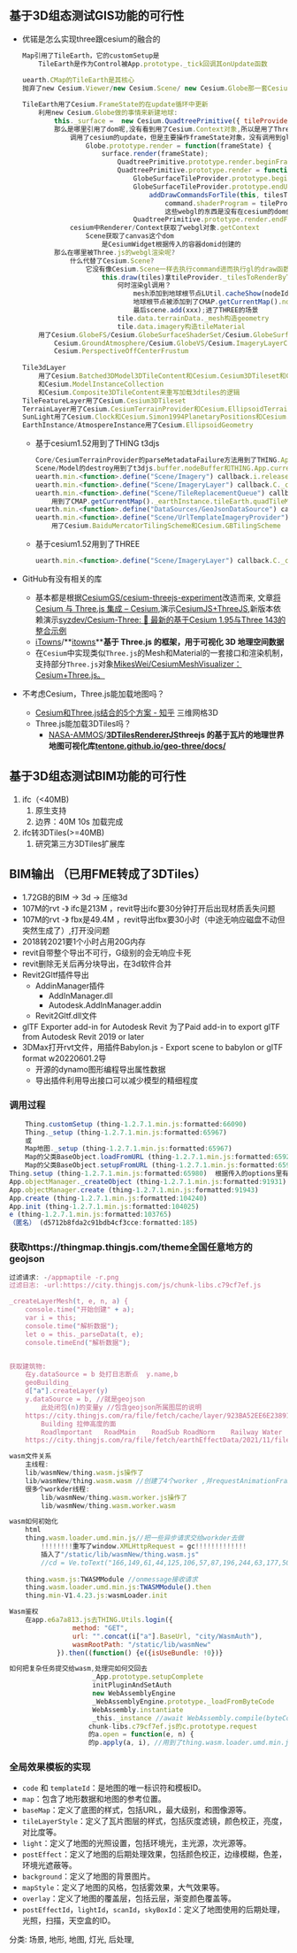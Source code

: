 ## 基于3D组态测试GIS功能的可行性

- 优锘是怎么实现three跟cesium的融合的

    ```JavaScript
    Map引用了TileEarth，它的customSetup是
        TileEarth是作为Control被App.prototype._tick回调其onUpdate函数
        
    uearth.CMap的TileEarth是其核心
    抛弃了new Cesium.Viewer/new Cesium.Scene/ new Cesium.Globe那一套Cesium原生的构建地球的方法,自己利用Cesium的API重写了一套
    
    TileEarth用了Cesium.FrameState的在update循环中更新
        利用new Cesium.Globe做的事情来新建地球:
            this._surface =  new Cesium.QuadtreePrimitive({ tileProvider: new Cesium.GlobeSurfaceTileProvider({  
            那么是哪里引用了dom呢,没有看到用了Cesium.Context对象,所以是用了Three.js的webgl
                调用了cesium的update，但是主要操作frameState对象，没有调用到gl绘制
                    Globe.prototype.render = function(frameState) {
                        surface.render(frameState);
                            QuadtreePrimitive.prototype.render.beginFrame
                            QuadtreePrimitive.prototype.render = function(frameState) {
                                GlobeSurfaceTileProvider.prototype.beginUpdate                            
                                GlobeSurfaceTileProvider.prototype.endUpdate = function(frameState) {
                                    addDrawCommandsForTile(this, tilesToRender[tileIndex], frameState);
                                        command.shaderProgram = tileProvider._surfaceShaderSet.getShaderProgram(surfaceShaderSetOptions);
                                        这些webgl的东西是没有在cesium的dom创建的，而是同一用three.js的
                                QuadtreePrimitive.prototype.render.endFrame
                cesium中Renderer/Context获取了webgl对象.getContext
                    Scene获取了canvas这个dom
                        是CesiumWidget根据传入的容器domid创建的
            那么在哪里被Three.js的webgl渲染呢?
                什么代替了Cesium.Scene?
                    它没有像Cesium.Scene一样去执行command进而执行gl的draw函数，而是TileEarth.update()代替了Scene.render()
                        this.draw(tiles)拿tileProvider._tilesToRenderByTextureCount去用three.js的THREE.Mesh(geometry, tileMaterial)去渲染地球
                            何时渲染gl调用？
                                mesh添加到地球根节点LUtil.cacheShow(nodeId, tileMaterialId, this.rootNode)
                                地球根节点被添加到了CMAP.getCurrentMap().node
                                最后scene.add(xxx);进了THREE的场景
                            tile.data.terrainData._mesh构造geometry
                            tile.data.imagery构造tileMaterial
        用了Cesium.GlobeFS/Cesium.GlobeSurfaceShaderSet/Cesium.GlobeSurfaceTileProvider/
            Cesium.GroundAtmosphere/Cesium.GlobeVS/Cesium.ImageryLayerCollection/Cesium.JulianDate/
            Cesium.PerspectiveOffCenterFrustum
        
    Tile3dLayer
        用了Cesium.Batched3DModel3DTileContent和Cesium.Cesium3DTileset和Cesium.Instanced3DModel3DTileContent
        和Cesium.ModelInstanceCollection
        和Cesium.Composite3DTileContent来重写加载3dtiles的逻辑
    TileFeatureLayer用了Cesium.Cesium3DTileset
    TerrainLayer用了Cesium.CesiumTerrainProvider和Cesium.EllipsoidTerrainProvider
    SunLight用了Cesium.Clock和Cesium.Simon1994PlanetaryPositions和Cesium.JulianDate
    EarthInstance/AtmospereInstance用了Cesium.EllipsoidGeometry 
    ```

  - 基于cesium1.52用到了THING t3djs

    ```JavaScript
    Core/CesiumTerrainProvider的parseMetadataFailure方法用到了THING.App.current.trigger
    Scene/Model的destroy用到了t3djs.buffer.nodeBuffer和THING.App.current.picker.removePickingMaterial
    uearth.min.<function>.define("Scene/Imagery") callback.i.releaseReference
    uearth.min.<function>.define("Scene/ImageryLayer") callback.C._createTexture用到到t3djs.buffer.textureBuffer
    uearth.min.<function>.define("Scene/TileReplacementQueue") callback.e.trimTiles
        用到了CMAP.getCurrentMap()._earthInstance.tileEarth.quadTileMatrial和类似Scene/Model
    uearth.min.<function>.define("DataSources/GeoJsonDataSource") callback.createPoint用到了CMAP.Util.convertLonlatToWorld    
    uearth.min.<function>.define("Scene/UrlTemplateImageryProvider") callback.o.reinitialize.then() callback
        用了Cesium.BaiduMercatorTilingScheme和Cesium.GBTilingScheme
    ```

  - 基于cesium1.52用到了THREE

    ```JavaScript
    uearth.min.<function>.define("Scene/ImageryLayer") callback.C._createTexture
    ```

- GitHub有没有相关的库
  - 基本都是根据[CesiumGS/cesium-threejs-experiment](https://github.com/CesiumGS/cesium-threejs-experiment)改造而来, 文章[将 Cesium 与 Three.js 集成 – Cesium](https://cesium.com/blog/2017/10/23/integrating-cesium-with-threejs/),演示[CesiumJS+ThreeJS](https://cesiumgs.github.io/cesium-threejs-experiment/public/index.html),新版本依赖演示[syzdev/Cesium-Three: 🔧 最新的基于Cesium 1.95与Three 143的整合示例](https://github.com/syzdev/Cesium-Three)
  - [iTowns](https://github.com/iTowns)/**[itowns](https://github.com/iTowns/itowns)****基于 Three.js 的框架，用于可视化 3D 地理空间数据**
  - 在`Cesium`中实现类似`Three.js`的Mesh和Material的一套接口和渲染机制，支持部分`Three.js`对象[MikesWei/CesiumMeshVisualizer：Cesium+Three.js。](https://github.com/MikesWei/CesiumMeshVisualizer)
- 不考虑Cesium，Three.js能加载地图吗？
  - [Cesium和Three.js结合的5个方案 - 知乎](https://zhuanlan.zhihu.com/p/441682100) 三维网格3D
  - Three.js能加载3DTiles吗？
    - [NASA-AMMOS](https://github.com/NASA-AMMOS)/**[3DTilesRendererJS](https://github.com/NASA-AMMOS/3DTilesRendererJS)**threejs 的基于瓦片的地理世界地图可视化库**[tentone.github.io/geo-three/docs/](https://tentone.github.io/geo-three/docs/)**

## 基于3D组态测试BIM功能的可行性

1. ifc（<40MB)
    1. 原生支持
    2. 边界：40M 10s 加载完成
2. ifc转3DTiles(>=40MB)
    1. 研究第三方3DTiles扩展库

## BIM输出 （已用FME转成了3DTiles）

- 1.72GB的BIM -> 3d -> 压缩3d
- 107M的rvt -》 ifc是213M ，revit导出ifc要30分钟打开后出现材质丢失问题
- 107M的rvt -》 fbx是49.4M ，revit导出fbx要30小时（中途无响应磁盘不动但突然生成了）,打开没问题
- 2018转2021要1个小时占用20G内存
- revit自带整个导出不可行，G级别的会无响应卡死
- revit删除无关后再分块导出，在3d软件合并
- Revit2Gltf插件导出
  - AddinManager插件
    - AddInManager.dll
    - Autodesk.AddInManager.addin
  - Revit2Gltf.dll文件
- glTF Exporter add-in for Autodesk Revit 为了Paid add-in to export glTF from Autodesk Revit 2019 or later
- 3DMax打开rvt文件，用插件Babylon.js - Export scene to babylon or gITF format w20220601.2导
  - 开源的dynamo图形编程导出属性数据
  - 导出插件利用导出接口可以减少模型的精细程度
### 调用过程
```js
    Thing.customSetup (thing-1.2.7.1.min.js:formatted:66090)
    Thing._setup (thing-1.2.7.1.min.js:formatted:65967) 
    或
    Map地图._setup (thing-1.2.7.1.min.js:formatted:65967)
    Map的父类BaseObject.loadFromURL (thing-1.2.7.1.min.js:formatted:65929)
    Map的父类BaseObject.setupFromURL (thing-1.2.7.1.min.js:formatted:65938)
Thing.setup (thing-1.2.7.1.min.js:formatted:65980)  根据传入的options里有没有url进行条件分支
App.objectManager._createObject (thing-1.2.7.1.min.js:formatted:91931)
App.objectManager.create (thing-1.2.7.1.min.js:formatted:91943)
App.create (thing-1.2.7.1.min.js:formatted:104240)
App.init (thing-1.2.7.1.min.js:formatted:104025)
e (thing-1.2.7.1.min.js:formatted:103765)
（匿名） (d5712b8fda2c91bdb4cf3cce:formatted:185)
```

### 获取https://thingmap.thingjs.com/theme全国任意地方的geojson
```js
过滤请求: -/appmaptile -r.png
过滤日志: -url:https://city.thingjs.com/js/chunk-libs.c79cf7ef.js

_createLayerMesh(t, e, n, a) {
	console.time("开始创建" + a);
	var i = this;
	console.time("解析数据");
	let o = this._parseData(t, e);
	console.timeEnd("解析数据");


获取建筑物: 
	在y.dataSource = b 处打日志断点  y.name,b
	geoBuilding_
	d["a"].createLayer(y)
	y.dataSource = b, //就是geojson
		此处闭包(n)的变量y //包含geojson所属图层的说明
	https://city.thingjs.com/ra/file/fetch/cache/layer/923BA52EE6E238918A3969077A1D0B9B26AC0E2DC63C4D34 可能是
		Building 拉伸高度的面
		Roadlmportant	RoadMain	RoadSub	RoadNorm	Railway	Water	Greenland
	https://city.thingjs.com/ra/file/fetch/earthEffectData/2021/11/file_20211103102102409_198585.geojson.cbencrypt 加密的geojson国家省区划等请求

wasm文件关系
	主线程:
	lib/wasmNew/thing.wasm.js操作了
	lib/wasmNew/thing.wasm.wasm //创建了4个worker ,并requestAnimationFrame在需要时postMessage给了workder线程
	很多个workder线程:
		lib/wasmNew/thing.wasm.worker.js操作了
		lib/wasmNew/thing.wasm.worker.wasm

wasm如何初始化
	html
	thing.wasm.loader.umd.min.js//把一些异步请求交给workder去做
		!!!!!!!!重写了window.XMLHttpRequest = gc!!!!!!!!!!!!!
		插入了"/static/lib/wasmNew/thing.wasm.js"
		//cd = Ve.toText("166,149,61,44,125,106,57,87,196,244,63,177,50")也就是"thing.wasm.js"
	
	thing.wasm.js:TWASMModule //onmessage接收请求
	thing.wasm.loader.umd.min.js:TWASMModule().then
	thing.min-V1.4.23.js:wasmLoader.init

Wasm鉴权
	在app.e6a7a813.js去THING.Utils.login({
				method: "GET",
				url: "".concat(i["a"].BaseUrl, "city/WasmAuth"),
				wasmRootPath: "/static/lib/wasmNew"
			}).then((function() {e({isUseBundle: !0})}

如何把复杂任务提交给wasm,处理完如何交回去
					 _App.prototype.setupComplete
					 initPluginAndSetAuth
					 new WebAssemblyEngine
					 _WebAssemblyEngine.prototype._loadFromByteCode
					 WebAssembly.instantiate
					 _this._instance //await WebAssembly.compile(byteCode);获取到了内嵌在thing.js里的wasm byteCode提供的方法们memory,memset,memcpy,memmove,memcmp,isPrime,toUpper,toLower,stringEquals,stringLength,searchStringL2R,searchStringR2L,startWiths,copyString,mixString,getFileName,allocString,appendString,subString,consoleNumber,consoleBuffer,consoleLog,runScript,jsmn_parse,jsmn_init,parseJSONString,findJSONToken,freeJSONToken,gcd,ExtEuclid,rsa_modExp,rsaGenKeys,rsaGetEncryptSize,initGlobal,initKeys,freeGlobal,setRandomSeeds,__random,randomUint,requestFileSize,onRecvFileSize,getEncodingStringSize,getEncodingStringData,encodeString,getDecodingStringSize,decodeString,encodeStringWithKeys,decodeStringWithKeys,getAttributes,getID,getPluginsNumber,getPluginVersion,getPluginName,getPluginDesc,setAttributes,getRandomValue,eval
					chunk-libs.c79cf7ef.js的c.prototype.request
					的a.open = function(e, n) {
					的p.apply(a, i), //用到了thing.wasm.loader.umd.min.js的function i(t) {附近定义了 t.XMLHttpRequest = function() {其中t是window对象, 从WasmLoader.init走到这里的
```
### 全局效果模板的实现
- `code` 和 `templateId`：是地图的唯一标识符和模板ID。
- `map`：包含了地形数据和地图的参考位置。
- `baseMap`：定义了底图的样式，包括URL，最大级别，和图像源等。
- `tileLayerStyle`：定义了瓦片图层的样式，包括灰度滤镜，颜色校正，亮度，对比度等。
- `light`：定义了地图的光照设置，包括环境光，主光源，次光源等。
- `postEffect`：定义了地图的后期处理效果，包括颜色校正，边缘模糊，色差，环境光遮蔽等。
- `background`：定义了地图的背景图片。
- `mapStyle`：定义了地图的风格，包括雾效果，大气效果等。
- `overlay`：定义了地图的覆盖层，包括云层，渐变颜色覆盖等。
- `postEffectId`，`lightId`，`scanId`，`skyBoxId`：定义了地图使用的后期处理，光照，扫描，天空盒的ID。

分类: 场景, 地形, 地图, 灯光, 后处理, 